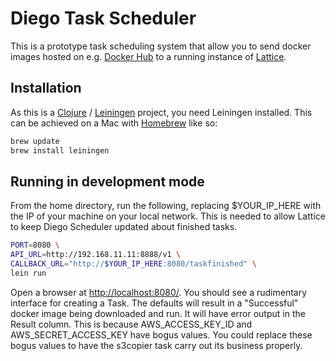 # Diego Task Scheduler

This is a prototype task scheduling system that allow you to send docker images hosted on e.g. [Docker Hub](https://hub.docker.com/) to a running instance of [Lattice](http://lattice.cf/).

## Installation

As this is a [Clojure](http://clojure.org/) / [Leiningen](http://leiningen.org/) project, you need Leiningen installed. This can be achieved on a Mac with [Homebrew](http://brew.sh/) like so:

```sh
brew update
brew install leiningen
```

## Running in development mode

From the home directory, run the following, replacing $YOUR_IP_HERE with the IP of your machine on your local network. This is needed to allow Lattice to keep Diego Scheduler updated about finished tasks.

```sh
PORT=8080 \
API_URL=http://192.168.11.11:8888/v1 \
CALLBACK_URL="http://$YOUR_IP_HERE:8080/taskfinished" \
lein run
```

Open a browser at [http://localhost:8080/](http://localhost:8080/). You should see a rudimentary interface for creating a Task. The defaults will result in a "Successful" docker image being downloaded and run. It will have error output in the Result column. This is because AWS_ACCESS_KEY_ID and AWS_SECRET_ACCESS_KEY have bogus values. You could replace these bogus values to have the s3copier task carry out its business properly.
